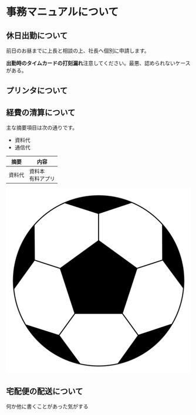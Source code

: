 # 事務マニュアルについて
## 休日出勤について
前日のお昼までに上長と相談の上、社長へ個別に申請します。

**出勤時のタイムカードの打刻漏れ**注意してください。最悪、認められないケースがある。
## プリンタについて
## 経費の清算について
主な摘要項目は次の通りです。
- 資料代
- 通信代

| 摘要 |内容
|--|--
| 資料代|資料本<br>有料アプリ

![サッカーボール](img/one_price.png)
## 宅配便の配送について
何か他に書くことがあった気がする